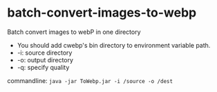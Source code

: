 # batch-convert-images-to-webp
Batch convert images to webP in one directory  
- You should add cwebp's bin directory to environment variable path.  
- -i: source directory
- -o: output directory
- -q: specify quality

commandline:
`java -jar ToWebp.jar -i /source -o /dest`
